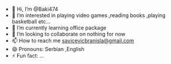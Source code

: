 - 👋 Hi, I’m @Baki474
- 👀 I’m interested in playing video games ,reading books ,playing basketball etc...
- 🌱 I’m currently learning office package
- 💞️ I’m looking to collaborate on nothing for now
- 📫 How to reach me savicevicbranisla@gmail.com
- 😄 Pronouns: Serbian ,English
- ⚡ Fun fact: ...

<!---
Baki474/Baki474 is a ✨ special ✨ repository because its `README.md` (this file) appears on your GitHub profile.
You can click the Preview link to take a look at your changes.
--->
